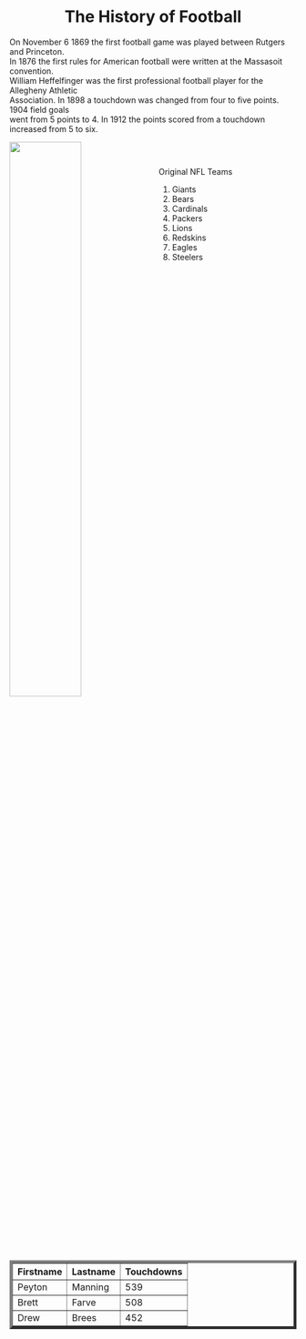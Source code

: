 <head>


<style>
  h1 {
    text-align:center;
    
  }

  #foot
  {
    width:50%;
    float:left;
    
  }
  #list{
    float:left;
    padding:10;
    
  }

</style>
</head>
<body>
  <h1>The History of Football </h1>
 <p> On November 6 1869 the first football game was played between Rutgers and Princeton.<br>
  In 1876 the first rules for American football were written at the Massasoit convention.<br>
  William Heffelfinger was the first professional football player for the Allegheny Athletic <br>Association. 
  In 1898 a touchdown was changed from four to five points. 1904 field goals <br>went from 5 points to 4.
   In 1912 the points scored from a touchdown increased from 5 to six.</p>
  <img id=foot
  <img src="https://hsujacks.com/images/2018/7/16/Old_Football_Photo_BW.jpg?width=1416&height=797&mode=crop"><br>
 <div id="list">
   <br>
  Original NFL Teams
  <ol>
  <li>Giants
  <li>Bears
  <li>Cardinals
  <li>Packers
  <li>Lions
  <li>Redskins
  <li>Eagles
  <li>Steelers<br>
    <br>
    </div>
  
     
   <table style="width:100%">
      <table border="5"
  <tr>
    <th>Firstname</th>
    <th>Lastname</th> 
    <th>Touchdowns</th>
  </tr>
  <tr>
    <td>Peyton</td>
    <td>Manning</td> 
    <td>539</td>
  </tr>
  <tr>
    <td>Brett</td>
    <td>Farve</td> 
    <td>508</td>
  </tr>
      <tr>
    <td>Drew</td>
    <td>Brees</td> 
    <td>452</td>
   
  </tr>
</table>

   </body>

